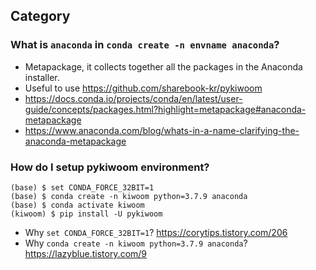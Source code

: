 ## Category

### What is `anaconda` in `conda create -n envname anaconda`?
- Metapackage, it collects together all the packages in the Anaconda installer.
- Useful to use https://github.com/sharebook-kr/pykiwoom
- https://docs.conda.io/projects/conda/en/latest/user-guide/concepts/packages.html?highlight=metapackage#anaconda-metapackage
- https://www.anaconda.com/blog/whats-in-a-name-clarifying-the-anaconda-metapackage

### How do I setup pykiwoom environment?
```
(base) $ set CONDA_FORCE_32BIT=1
(base) $ conda create -n kiwoom python=3.7.9 anaconda
(base) $ conda activate kiwoom
(kiwoom) $ pip install -U pykiwoom
```
- Why `set CONDA_FORCE_32BIT=1`? https://corytips.tistory.com/206
- Why `conda create -n kiwoom python=3.7.9 anaconda`? https://lazyblue.tistory.com/9
